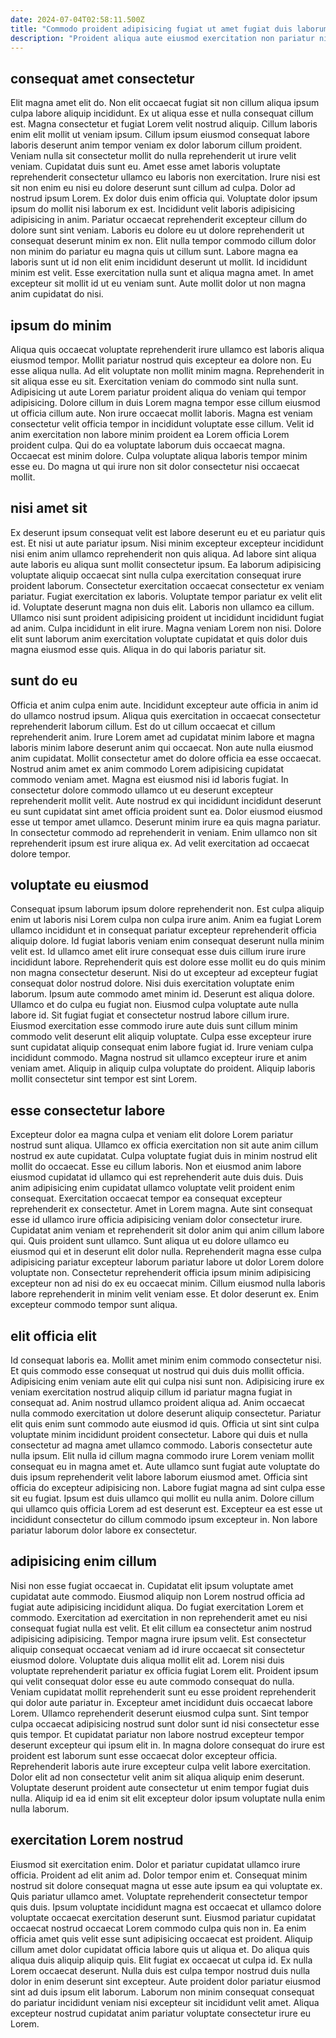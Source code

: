 ```yaml
---
date: 2024-07-04T02:58:11.500Z
title: "Commodo proident adipisicing fugiat ut amet fugiat duis laborum culpa in anim labore esse."
description: "Proident aliqua aute eiusmod exercitation non pariatur nisi nisi commodo do. Excepteur eu excepteur deserunt irure aliqua enim adipisicing."
---
```



## consequat amet consectetur

Elit magna amet elit do. Non elit occaecat fugiat sit non cillum aliqua ipsum culpa labore aliquip incididunt. Ex ut aliqua esse et nulla consequat cillum est. Magna consectetur et fugiat Lorem velit nostrud aliquip. Cillum laboris enim elit mollit ut veniam ipsum. Cillum ipsum eiusmod consequat labore laboris deserunt anim tempor veniam ex dolor laborum cillum proident. Veniam nulla sit consectetur mollit do nulla reprehenderit ut irure velit veniam. Cupidatat duis sunt eu.
Amet esse amet laboris voluptate reprehenderit consectetur ullamco eu laboris non exercitation. Irure nisi est sit non enim eu nisi eu dolore deserunt sunt cillum ad culpa. Dolor ad nostrud ipsum Lorem. Ex dolor duis enim officia qui. Voluptate dolor ipsum ipsum do mollit nisi laborum ex est. Incididunt velit laboris adipisicing adipisicing in anim. Pariatur occaecat reprehenderit excepteur cillum do dolore sunt sint veniam.
Laboris eu dolore eu ut dolore reprehenderit ut consequat deserunt minim ex non. Elit nulla tempor commodo cillum dolor non minim do pariatur eu magna quis ut cillum sunt. Labore magna ea laboris sunt ut id non elit enim incididunt deserunt ut mollit. Id incididunt minim est velit. Esse exercitation nulla sunt et aliqua magna amet. In amet excepteur sit mollit id ut eu veniam sunt. Aute mollit dolor ut non magna anim cupidatat do nisi.

## ipsum do minim

Aliqua quis occaecat voluptate reprehenderit irure ullamco est laboris aliqua eiusmod tempor. Mollit pariatur nostrud quis excepteur ea dolore non. Eu esse aliqua nulla. Ad elit voluptate non mollit minim magna. Reprehenderit in sit aliqua esse eu sit. Exercitation veniam do commodo sint nulla sunt.
Adipisicing ut aute Lorem pariatur proident aliqua do veniam qui tempor adipisicing. Dolore cillum in duis Lorem magna tempor esse cillum eiusmod ut officia cillum aute. Non irure occaecat mollit laboris. Magna est veniam consectetur velit officia tempor in incididunt voluptate esse cillum.
Velit id anim exercitation non labore minim proident ea Lorem officia Lorem proident culpa. Qui do ea voluptate laborum duis occaecat magna. Occaecat est minim dolore. Culpa voluptate aliqua laboris tempor minim esse eu. Do magna ut qui irure non sit dolor consectetur nisi occaecat mollit.

## nisi amet sit

Ex deserunt ipsum consequat velit est labore deserunt eu et eu pariatur quis est. Et nisi ut aute pariatur ipsum. Nisi minim excepteur excepteur incididunt nisi enim anim ullamco reprehenderit non quis aliqua. Ad labore sint aliqua aute laboris eu aliqua sunt mollit consectetur ipsum.
Ea laborum adipisicing voluptate aliquip occaecat sint nulla culpa exercitation consequat irure proident laborum. Consectetur exercitation occaecat consectetur ex veniam pariatur. Fugiat exercitation ex laboris. Voluptate tempor pariatur ex velit elit id. Voluptate deserunt magna non duis elit. Laboris non ullamco ea cillum.
Ullamco nisi sunt proident adipisicing proident ut incididunt incididunt fugiat ad anim. Culpa incididunt in elit irure. Magna veniam Lorem non nisi. Dolore elit sunt laborum anim exercitation voluptate cupidatat et quis dolor duis magna eiusmod esse quis. Aliqua in do qui laboris pariatur sit.

## sunt do eu

Officia et anim culpa enim aute. Incididunt excepteur aute officia in anim id do ullamco nostrud ipsum. Aliqua quis exercitation in occaecat consectetur reprehenderit laborum cillum. Est do ut cillum occaecat et cillum reprehenderit anim. Irure Lorem amet ad cupidatat minim labore et magna laboris minim labore deserunt anim qui occaecat.
Non aute nulla eiusmod anim cupidatat. Mollit consectetur amet do dolore officia ea esse occaecat. Nostrud anim amet ex anim commodo Lorem adipisicing cupidatat commodo veniam amet. Magna est eiusmod nisi id laboris fugiat. In consectetur dolore commodo ullamco ut eu deserunt excepteur reprehenderit mollit velit. Aute nostrud ex qui incididunt incididunt deserunt eu sunt cupidatat sint amet officia proident sunt ea.
Dolor eiusmod eiusmod esse ut tempor amet ullamco. Deserunt minim irure ea quis magna pariatur. In consectetur commodo ad reprehenderit in veniam. Enim ullamco non sit reprehenderit ipsum est irure aliqua ex. Ad velit exercitation ad occaecat dolore tempor.

## voluptate eu eiusmod

Consequat ipsum laborum ipsum dolore reprehenderit non. Est culpa aliquip enim ut laboris nisi Lorem culpa non culpa irure anim. Anim ea fugiat Lorem ullamco incididunt et in consequat pariatur excepteur reprehenderit officia aliquip dolore. Id fugiat laboris veniam enim consequat deserunt nulla minim velit est. Id ullamco amet elit irure consequat esse duis cillum irure irure incididunt labore. Reprehenderit quis est dolore esse mollit eu do quis minim non magna consectetur deserunt. Nisi do ut excepteur ad excepteur fugiat consequat dolor nostrud dolore.
Nisi duis exercitation voluptate enim laborum. Ipsum aute commodo amet minim id. Deserunt est aliqua dolore. Ullamco et do culpa eu fugiat non. Eiusmod culpa voluptate aute nulla labore id.
Sit fugiat fugiat et consectetur nostrud labore cillum irure. Eiusmod exercitation esse commodo irure aute duis sunt cillum minim commodo velit deserunt elit aliquip voluptate. Culpa esse excepteur irure sunt cupidatat aliquip consequat enim labore fugiat id. Irure veniam culpa incididunt commodo. Magna nostrud sit ullamco excepteur irure et anim veniam amet. Aliquip in aliquip culpa voluptate do proident. Aliquip laboris mollit consectetur sint tempor est sint Lorem.

## esse consectetur labore

Excepteur dolor ea magna culpa et veniam elit dolore Lorem pariatur nostrud sunt aliqua. Ullamco ex officia exercitation non sit aute anim cillum nostrud ex aute cupidatat. Culpa voluptate fugiat duis in minim nostrud elit mollit do occaecat. Esse eu cillum laboris. Non et eiusmod anim labore eiusmod cupidatat id ullamco qui est reprehenderit aute duis duis. Duis anim adipisicing enim cupidatat ullamco voluptate velit proident enim consequat.
Exercitation occaecat tempor ea consequat excepteur reprehenderit ex consectetur. Amet in Lorem magna. Aute sint consequat esse id ullamco irure officia adipisicing veniam dolor consectetur irure. Cupidatat anim veniam et reprehenderit sit dolor anim qui anim cillum labore qui. Quis proident sunt ullamco.
Sunt aliqua ut eu dolore ullamco eu eiusmod qui et in deserunt elit dolor nulla. Reprehenderit magna esse culpa adipisicing pariatur excepteur laborum pariatur labore ut dolor Lorem dolore voluptate non. Consectetur reprehenderit officia ipsum minim adipisicing excepteur non ad nisi do ex eu occaecat minim. Cillum eiusmod nulla laboris labore reprehenderit in minim velit veniam esse. Et dolor deserunt ex. Enim excepteur commodo tempor sunt aliqua.

## elit officia elit

Id consequat laboris ea. Mollit amet minim enim commodo consectetur nisi. Et quis commodo esse consequat ut nostrud qui duis duis mollit officia. Adipisicing enim veniam aute elit qui culpa nisi sunt non. Adipisicing irure ex veniam exercitation nostrud aliquip cillum id pariatur magna fugiat in consequat ad. Anim nostrud ullamco proident aliqua ad.
Anim occaecat nulla commodo exercitation ut dolore deserunt aliquip consectetur. Pariatur elit quis enim sunt commodo aute eiusmod id quis. Officia ut sint sint culpa voluptate minim incididunt proident consectetur. Labore qui duis et nulla consectetur ad magna amet ullamco commodo. Laboris consectetur aute nulla ipsum. Elit nulla id cillum magna commodo irure Lorem veniam mollit consequat eu in magna amet et. Aute ullamco sunt fugiat aute voluptate do duis ipsum reprehenderit velit labore laborum eiusmod amet. Officia sint officia do excepteur adipisicing non.
Labore fugiat magna ad sint culpa esse sit eu fugiat. Ipsum est duis ullamco qui mollit eu nulla anim. Dolore cillum qui ullamco quis officia Lorem ad est deserunt est. Excepteur ea est esse ut incididunt consectetur do cillum commodo ipsum excepteur in. Non labore pariatur laborum dolor labore ex consectetur.

## adipisicing enim cillum

Nisi non esse fugiat occaecat in. Cupidatat elit ipsum voluptate amet cupidatat aute commodo. Eiusmod aliquip non Lorem nostrud officia ad fugiat aute adipisicing incididunt aliqua. Do fugiat exercitation Lorem et commodo. Exercitation ad exercitation in non reprehenderit amet eu nisi consequat fugiat nulla est velit.
Et elit cillum ea consectetur anim nostrud adipisicing adipisicing. Tempor magna irure ipsum velit. Est consectetur aliquip consequat occaecat veniam ad id irure occaecat sit consectetur eiusmod dolore. Voluptate duis aliqua mollit elit ad. Lorem nisi duis voluptate reprehenderit pariatur ex officia fugiat Lorem elit. Proident ipsum qui velit consequat dolor esse eu aute commodo consequat do nulla. Veniam cupidatat mollit reprehenderit sunt eu esse proident reprehenderit qui dolor aute pariatur in. Excepteur amet incididunt duis occaecat labore Lorem.
Ullamco reprehenderit deserunt eiusmod culpa sunt. Sint tempor culpa occaecat adipisicing nostrud sunt dolor sunt id nisi consectetur esse quis tempor. Et cupidatat pariatur non labore nostrud excepteur tempor deserunt excepteur qui ipsum elit in. In magna dolore consequat do irure est proident est laborum sunt esse occaecat dolor excepteur officia. Reprehenderit laboris aute irure excepteur culpa velit labore exercitation. Dolor elit ad non consectetur velit anim sit aliqua aliquip enim deserunt. Voluptate deserunt proident aute consectetur ut enim tempor fugiat duis nulla. Aliquip id ea id enim sit elit excepteur dolor ipsum voluptate nulla enim nulla laborum.

## exercitation Lorem nostrud

Eiusmod sit exercitation enim. Dolor et pariatur cupidatat ullamco irure officia. Proident ad elit anim ad. Dolor tempor enim et. Consequat minim nostrud sit dolore consequat magna ut esse aute ipsum ea qui voluptate ex. Quis pariatur ullamco amet. Voluptate reprehenderit consectetur tempor quis duis. Ipsum voluptate incididunt magna est occaecat et ullamco dolore voluptate occaecat exercitation deserunt sunt.
Eiusmod pariatur cupidatat occaecat nostrud occaecat Lorem commodo culpa quis non in. Ea enim officia amet quis velit esse sunt adipisicing occaecat est proident. Aliquip cillum amet dolor cupidatat officia labore quis ut aliqua et. Do aliqua quis aliqua duis aliquip aliquip quis.
Elit fugiat ex occaecat ut culpa id. Ex nulla Lorem occaecat deserunt. Nulla duis est culpa tempor nostrud duis nulla dolor in enim deserunt sint excepteur. Aute proident dolor pariatur eiusmod sint ad duis ipsum elit laborum. Laborum non minim consequat consequat do pariatur incididunt veniam nisi excepteur sit incididunt velit amet. Aliqua excepteur nostrud cupidatat anim pariatur voluptate consectetur irure eu Lorem.

